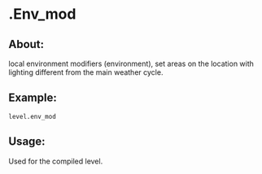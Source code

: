 # .Env_mod

## About:
local environment modifiers (environment), set areas on the location with lighting different from the main weather cycle.

## Example:
    level.env_mod

## Usage:
Used for the compiled level.